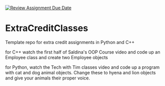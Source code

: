[![Review Assignment Due Date](https://classroom.github.com/assets/deadline-readme-button-24ddc0f5d75046c5622901739e7c5dd533143b0c8e959d652212380cedb1ea36.svg)](https://classroom.github.com/a/bcRHgsOJ)
# ExtraCreditClasses
Template repo for extra credit assignments in Python and C++

for C++ watch the first half of Saldina's OOP Course video and code up an Employee class and create two Employee objects

for Python, watch the Tech with Tim classes video and code up a program with cat and dog animal objects. Change these to hyena and lion objects and give your animals their proper voice.
